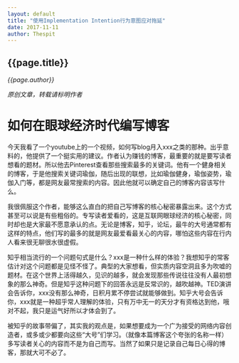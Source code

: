 ```yaml
---
layout: default
title: "使用Implementation Intention行为意图应对拖延"
date: 2017-11-11
author: Thespit
---
```

<h2>{{page.title}}</h2>

_{{page.author}}_

_原创文章，转载请标明作者_

# 如何在眼球经济时代编写博客

今天我看了一个youtube上的一个视频，如何写blog月入xxx之类的那种。出乎意料的，他提供了一个挺实用的建议。作者认为赚钱的博客，最重要的就是要写读者想看的题材。所以他去Pinterest查看那些搜索最多的关键词。他有一个健身相关的博客，于是他搜索关键词瑜伽，随后出现的联想，比如瑜伽健身，瑜伽姿势，瑜伽入门等，都是网友最常搜索的内容。因此他就可以确定自己的博客内容该写什么。

我很佩服这个作者，能够这么直白的把自己写博客的核心秘密暴露出来。这个方式甚至可以说是有些粗俗的。专写读者爱看的，这是互联网眼球经济的核心秘密，同时却也是大家最不愿意承认的点。无论是博客，知乎，论坛，最牛的大号通常都有这样的特点，他们写的最多的就是网友最爱看最关心的内容，哪怕这些内容在行内人看来很无聊很水很虚假。

知乎相当流行的一个问题句式是什么？xxx是一种什么样的体验？我想知乎的常客估计对这个问题都是见怪不怪了。典型的大家想看，但实质内容空洞且多为吹嘘的题材。在这个世界上活得越久，见识的越多，就会发现那些传说往往没有人最初想象的那么神奇。但是知乎这种问题下的回答永远是反常识的，越吹越神。TED演讲会告诉你，xxx没有那么神奇，日积月累不停尝试就能够做到。知乎大号会告诉你，xxx就是一种超乎常人理解的体验，只有万中无一的天分才有资格达到他，哦对不起，我只是运气好所以才体会到了。

被知乎的故事带偏了，其实我的观点是，如果想要成为一个广为接受的网络内容创造者，或多或少都要向这些“大号”们学习。（就像本篇博客这个夸张的名称一样）多写读者关心的内容而不是为自己而写。当然了如果只是记录自己每日心得的博客，那就大可不必了。
